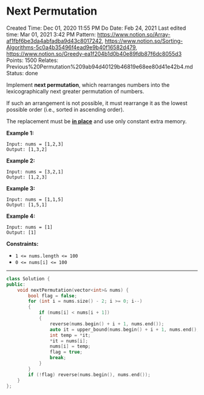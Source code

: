 # Next Permutation

Created Time: Dec 01, 2020 11:55 PM
Do Date: Feb 24, 2021
Last edited time: Mar 01, 2021 3:42 PM
Pattern: https://www.notion.so/Array-af1fbf6be3da4abfadba9d43c8017242, https://www.notion.so/Sorting-Algorithms-5c0a4b35496f4ead9e9b40f16582d479, https://www.notion.so/Greedy-ea1f204b1d0b40e89fdb87f6dc8055d3
Points: 1500
Relates: Previous%20Permutation%209ab94d40129b46819e68ee80d41e42b4.md
Status: done

Implement **next permutation**, which rearranges numbers into the lexicographically next greater permutation of numbers.

If such an arrangement is not possible, it must rearrange it as the lowest possible order (i.e., sorted in ascending order).

The replacement must be **[in place](http://en.wikipedia.org/wiki/In-place_algorithm)** and use only constant extra memory.

**Example 1:**

```
Input: nums = [1,2,3]
Output: [1,3,2]
```

**Example 2:**

```
Input: nums = [3,2,1]
Output: [1,2,3]
```

**Example 3:**

```
Input: nums = [1,1,5]
Output: [1,5,1]
```

**Example 4:**

```
Input: nums = [1]
Output: [1]
```

**Constraints:**

- `1 <= nums.length <= 100`
- `0 <= nums[i] <= 100`

---

```cpp
class Solution {
public:
    void nextPermutation(vector<int>& nums) {
        bool flag = false;
        for (int i = nums.size() - 2; i >= 0; i--)
        {
            if (nums[i] < nums[i + 1])
            {
                reverse(nums.begin() + i + 1, nums.end());
                auto it = upper_bound(nums.begin() + i + 1, nums.end(), nums[i]);
                int temp = *it;
                *it = nums[i];
                nums[i] = temp;
                flag = true;
                break;
            }
        }
        if (!flag) reverse(nums.begin(), nums.end());
    }
};
```